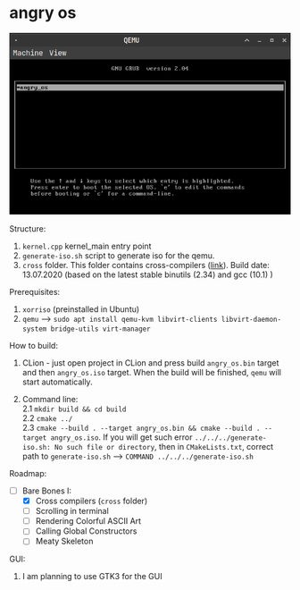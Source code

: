# angry os

<p align="center">
  <img src="https://github.com/48d90782/angry_os/blob/master/images/angy_os.png" />
</p>

Structure:
1. `kernel.cpp` kernel_main entry point  
2. `generate-iso.sh` script to generate iso for the qemu. 
3. `cross` folder. This folder contains cross-compilers ([link](https://wiki.osdev.org/GCC_Cross-Compiler)). Build date: 13.07.2020 (based on the latest stable binutils (2.34) and gcc (10.1) )

Prerequisites:  
1. `xorriso` (preinstalled in Ubuntu) 
2. `qemu` --> `sudo apt install qemu-kvm libvirt-clients libvirt-daemon-system bridge-utils virt-manager`  

How to build:  
1. CLion - just open project in CLion and press build `angry_os.bin` target and then `angry_os.iso` target. When the build
   will be finished, `qemu` will start automatically.  
   
2. Command line:  
   2.1 `mkdir build && cd build`  
   2.2 `cmake ../`  
   2.3 `cmake --build . --target angry_os.bin && cmake --build . --target angry_os.iso`. If you will get such error `../../../generate-iso.sh: No such file or directory`,
       then in `CMakeLists.txt`, correct path to `generate-iso.sh` --> `COMMAND ../../../generate-iso.sh`  

Roadmap:
- [ ] Bare Bones I:  
  - [x] Cross compilers (`cross` folder)  
  - [ ] Scrolling in terminal
  - [ ] Rendering Colorful ASCII Art
  - [ ] Calling Global Constructors
  - [ ] Meaty Skeleton

GUI:  
1. I am planning to use GTK3 for the GUI
